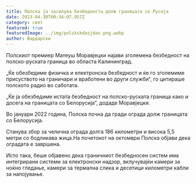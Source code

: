 ```yaml
---
title: Полска ја засилува безбедноста долж границата со Русија
date: 2023-04-30T00:34:07.957Z
category: свет
featured: true
featuredImage: ../img/polzkskdasjdas.png.webp
author: Вардарски
---
```


Полскиот премиер Матеуш Моравјецки најави зголемена безбедност на полско-руската граница во областа Калининград.

„Ќе обезбедиме физичка и електронска безбедност и ќе го зголемиме присуството на граничари и вработени во други служби“, го цитираше полското радио во саботата.

„Ќе ја обезбедиме истата безбедност на полско-руската граница како и досега на границата со Белорусија“, додаде Моравјецки.

Во јануари 2022 година, Полска почна да гради ограда долж границата со Белорусија.

Станува збор за челична ограда долга 186 километри и висока 5,5 метри со бодликава жица.На почетокот на октомври Полска објави дека оградата е завршена.

Исто така, беше објавено дека граничниот безбедносен систем има интегрирани системи за електронски надзор, вклучувајќи камери за ноќно гледање, камери за термална слика и десетици километри кабли за напојување.
